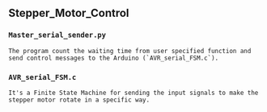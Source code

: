 ## Stepper_Motor_Control
### `Master_serial_sender.py`
    The program count the waiting time from user specified function and send control messages to the Arduino (`AVR_serial_FSM.c`).
### `AVR_serial_FSM.c`
    It's a Finite State Machine for sending the input signals to make the stepper motor rotate in a specific way.
